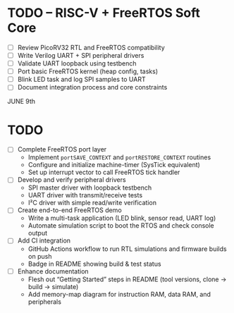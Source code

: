 # TODO – RISC-V + FreeRTOS Soft Core

- [ ] Review PicoRV32 RTL and FreeRTOS compatibility
- [ ] Write Verilog UART + SPI peripheral drivers
- [ ] Validate UART loopback using testbench
- [ ] Port basic FreeRTOS kernel (heap config, tasks)
- [ ] Blink LED task and log SPI samples to UART
- [ ] Document integration process and core constraints

JUNE 9th 
# TODO

- [ ] Complete FreeRTOS port layer  
  - Implement `portSAVE_CONTEXT` and `portRESTORE_CONTEXT` routines  
  - Configure and initialize machine-timer (SysTick equivalent)  
  - Set up interrupt vector to call FreeRTOS tick handler  
- [ ] Develop and verify peripheral drivers  
  - SPI master driver with loopback testbench  
  - UART driver with transmit/receive tests  
  - I²C driver with simple read/write verification  
- [ ] Create end-to-end FreeRTOS demo  
  - Write a multi-task application (LED blink, sensor read, UART log)  
  - Automate simulation script to boot the RTOS and check console output  
- [ ] Add CI integration  
  - GitHub Actions workflow to run RTL simulations and firmware builds on push  
  - Badge in README showing build & test status  
- [ ] Enhance documentation  
  - Flesh out “Getting Started” steps in README (tool versions, clone → build → simulate)  
  - Add memory-map diagram for instruction RAM, data RAM, and peripherals  
